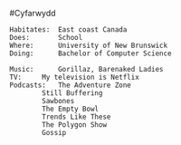 #Cyfarwydd

	Habitates:	East coast Canada
	Does:		School
	Where:		University of New Brunswick
	Doing:		Bachelor of Computer Science
	
	Music:		Gorillaz, Barenaked Ladies
	TV:		My television is Netflix
	Podcasts:	The Adventure Zone
			Still Buffering
			Sawbones
			The Empty Bowl
			Trends Like These
			The Polygon Show
			Gossip

